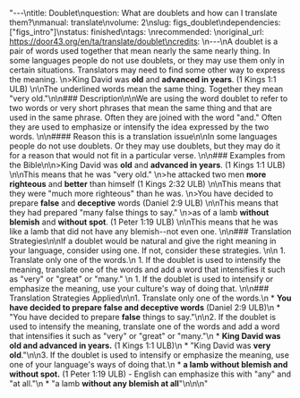 "---\ntitle: Doublet\nquestion: What are doublets and how can I translate them?\nmanual: translate\nvolume: 2\nslug: figs_doublet\ndependencies:  [\"figs_intro\"]\nstatus:  finished\ntags: \nrecommended: \noriginal_url: https://door43.org/en/ta/translate/doublet\ncredits: \n---\nA doublet is a pair of words used together that mean nearly the same nearly thing. In some languages people do not use doublets, or they may use them only in certain situations. Translators may need to find some other way to express the meaning.  \n>King David was __old__ and __advanced in years__. (1 Kings 1:1 ULB)  \n\nThe underlined words mean the same thing. Together they mean \"very old.\"\n\n### Description\n\nWe are using the word doublet to refer to two words or very short phrases that mean the same thing and that are used in the same phrase. Often they are joined with the word \"and.\" Often they are used to emphasize or intensify the idea expressed by the two words.  \n\n#### Reason this is a translation issue\n\nIn some languages people do not use doublets. Or they may use doublets, but they may do it for a reason that would not fit in a particular verse. \n\n### Examples from the Bible\n\n>King David was __old__ and __advanced in years__. (1 Kings 1:1 ULB) \n\nThis means that he was \"very old.\" \n>he attacked two men __more righteous__ and __better__ than himself (1 Kings 2:32 ULB) \n\nThis means that they were \"much more righteous\" than he was. \n>You have decided to prepare __false__ and __deceptive__ words (Daniel 2:9 ULB)  \n\nThis means that they had prepared \"many false things to say.\" \n>as of a lamb __without blemish__ and __without spot__. (1 Peter 1:19 ULB)  \n\nThis means that he was like a lamb that did not have any blemish--not even one. \n\n### Translation Strategies\n\nIf a doublet would be natural and give the right meaning in your language, consider using one. If not, consider these strategies. \n\n  1. Translate only one of the words.\n  1. If the doublet is used to intensify the meaning, translate one of the words and add a word that intensifies it such as \"very\" or \"great\" or \"many.\" \n  1. If the doublet is used to intensify or emphasize the meaning, use your culture's way of doing that. \n\n### Translation Strategies Applied\n\n1. Translate only one of the words.\n  * **You have decided to prepare __false__  and __deceptive__  words**  (Daniel 2:9 ULB)\n      * \"You have decided to prepare __false__  things to say.\"\n\n2. If the doublet is used to intensify the meaning, translate one of the words and add a word that intensifies it such as \"very\" or \"great\" or \"many.\"\n  * **King David was __old__  and __advanced in years__.**  (1 Kings 1:1 ULB)\n      * \"King David was __very old__.\"\n\n3. If the doublet is used to intensify or emphasize the meaning, use one of your language's ways of doing that.\n  * **a lamb __without blemish__  and __without spot__.**  (1 Peter 1:19 ULB) - English can emphasize this with \"any\" and \"at all.\"\n      * \"a lamb __without any blemish at all__\"\n\n\n"
